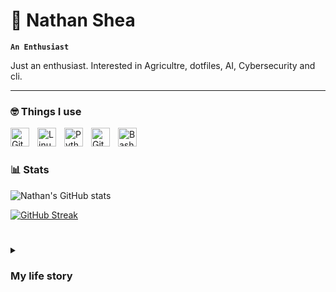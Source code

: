 # 🚜 Nathan Shea

**`An Enthusiast`**

Just an enthusiast. Interested in Agricultre, dotfiles, AI, Cybersecurity and cli.
  
---

### 🤓 Things I use

<img align="left" alt="Git" width="30px" colour="ff7800" style="padding-right:10px;" src="https://icongr.am/devicon/git-original.svg" />
<img align="left" alt="Linux" width="30px" style="padding-right:10px;" src="https://cdn.jsdelivr.net/gh/devicons/devicon/icons/linux/linux-original.svg" />
<img align="left" alt="Python" width="30px" style="padding-right:10px;" src="https://cdn.jsdelivr.net/gh/devicons/devicon/icons/python/python-plain.svg" />
<img align="left" alt="GitHub" width="30px" style="padding-right:10px;" src="https://icongr.am/devicon/github-original.svg" />
<img align="left" alt="Bash" width="30px" style="padding-right:10px;" src="https://cdn.jsdelivr.net/gh/devicons/devicon/icons/bash/bash-original.svg" />
<br />

#


### 📊 Stats

![Nathan's GitHub stats](https://github-readme-stats.vercel.app/api?username=Nathan-Shea&show_icons=true&theme=panda)

[![GitHub Streak](https://streak-stats.demolab.com?user=Nathan-Shea&theme=panda&hide_border=true&date_format=j%20M%5B%20Y%5D&mode=weekly)](https://git.io/streak-stats)

#

<details>
 <summary><h3>My life story</h3></summary>
I'll make ChatGPT write me a bio oneday.

[website]: https://nathan-shea.github.io/
